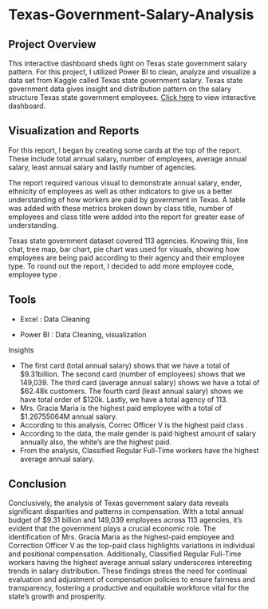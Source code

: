 # Texas-Government-Salary-Analysis
## Project Overview

This interactive dashboard sheds light on Texas state government salary pattern. For this project, I utilized Power BI to clean, analyze and visualize a data set from Kaggle called Texas state government salary. Texas state government data gives insight and distribution pattern on the salary structure Texas state government employees. [Click here](https://app.powerbi.com/view?r=eyJrIjoiNTRiZTY3ZjktZjA2ZS00NWY5LWEzOTQtM2EwYWI5MjkxMDdiIiwidCI6ImRmODY3OWNkLWE4MGUtNDVkOC05OWFjLWM4M2VkN2ZmOTVhMCJ) to view interactive dashboard.

## Visualization and Reports

For this report, I began by creating some cards at the top of the report. These include total annual salary, number of employees, average annual salary, least annual salary and lastly number of agencies. 

The report required various visual to demonstrate annual salary, ender, ethnicity of employees as well as other indicators to give us a better understanding of how workers are paid by government in Texas. A table was added with these metrics broken down by class title, number of employees and class title were added into the report for greater ease of understanding.

Texas state government dataset covered 113 agencies. Knowing this, line chat, tree map, bar chart, pie chart was used for visuals, showing how employees are being paid according to their agency and their employee type. To round out the report, I decided to add more employee code, employee type . 

## Tools

- Excel : Data Cleaning

- Power BI : Data Cleaning, visualization

Insights

- The first card (total annual salary) shows that we have a total of $9.31billion. The second card (number of employees) shows that we 149,039. The third card (average annual salary) shows we have a total of $62.48k customers. The fourth card (least annual salary) shows we have total order of $120k. Lastly, we have a total agency of 113.
- Mrs. Gracia Maria is the highest paid employee with a total of $1.26755064M annual salary.
- According to this analysis, Correc Officer V is the highest paid class .
- According to the data, the male gender is paid highest amount of salary annually also, the white’s are the highest paid.
- From the analysis, Classified Regular Full-Time workers have the highest average annual salary.

## Conclusion

Conclusively, the analysis of Texas government salary data reveals significant disparities and patterns in compensation. With a total annual budget of $9.31 billion and 149,039 employees across 113 agencies, it’s evident that the government plays a crucial economic role. The identification of Mrs. Gracia Maria as the highest-paid employee and Correction Officer V as the top-paid class highlights variations in individual and positional compensation. Additionally, Classified Regular Full-Time workers having the highest average annual salary underscores interesting trends in salary distribution. These findings stress the need for continual evaluation and adjustment of compensation policies to ensure fairness and transparency, fostering a productive and equitable workforce vital for the state’s growth and prosperity.

 
